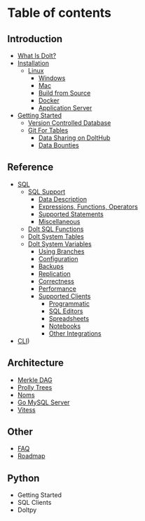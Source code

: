 # Table of contents

## Introduction 
* [What Is Dolt?](introduction/what-is-dolt.md)
* [Installation]()
  * [Linux]()
	* [Windows]()
	* [Mac]()
	* [Build from Source]()
	* [Docker]()
	* [Application Server]()
* [Getting Started]()
	* [Version Controlled Database]()
  * [Git For Tables]()
	* [Data Sharing on DoltHub]()
	* [Data Bounties]()

## Reference
* [SQL](reference/sql/README.md)
  * [SQL Support](reference/sql/sql-support/README.md)
    * [Data Description](reference/sql/sql-support/data-description.md)
    * [Expressions, Functions, Operators](reference/sql/sql-support/expressions-functions-operators.md)
    * [Supported Statements](reference/sql/sql-support/supported-statements.md)
    * [Miscellaneous](reference/sql/sql-support/miscellaneous.md)
  * [Dolt SQL Functions](reference/sql/dolt-sql-functions.md)
  * [Dolt System Tables](reference/sql/dolt-system-tables.md)
  * [Dolt System Variables](reference/sql/dolt-sysvars.md)
	* [Using Branches](reference/sql/branches.md)
	* [Configuration]()
 	* [Backups](reference/sql/backups.md)
	* [Replication](reference/sql/replication.md)
	* [Correctness](reference/sql/correctness.md)
	* [Performance](reference/sql/performance.md)
	* [Supported Clients]()
		* [Programmatic](reference/sql/supportedclients/clients.md)
		* [SQL Editors](reference/sql/supportedclients/sql-editors.md)
		* [Spreadsheets](reference/sql/supportedclients/spreadsheets.md)
		* [Notebooks](reference/sql/supportedclients/notebooks.md)
		* [Other Integrations](reference/sql/supportedclients/workflow=managers.md)
* [CLI](reference/cli.md))

## Architecture
* [Merkle DAG]()
* [Prolly Trees]()
* [Noms]()
* [Go MySQL Server]()
* [Vitess]()

## Other
* [FAQ](other/faq.md)
* [Roadmap](other/roadmap.md)

## Python
* Getting Started
* SQL Clients
* Doltpy